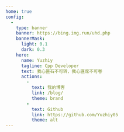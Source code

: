 ```yaml
---
home: true
config:
  -
    type: banner
    banner: https://bing.img.run/uhd.php
    bannerMask:
      light: 0.1
      dark: 0.3
    hero:
      name: Yuzhiy
      tagline: Cpp Developer
      text: 我心匪石不可转，我心匪席不可卷
      actions:
        -
          text: 我的博客
          link: /blog/
          theme: brand
        -
          text: Github
          link: https://github.com/Yuzhiy05
          theme: alt
---
```

